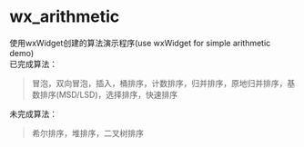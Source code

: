 # wx_arithmetic
  
使用wxWidget创建的算法演示程序(use wxWidget for simple arithmetic demo)  
已完成算法：
>冒泡，双向冒泡，插入，桶排序，计数排序，归并排序，原地归并排序，基数排序(MSD/LSD)，选择排序，快速排序

未完成算法：
>希尔排序，堆排序，二叉树排序
